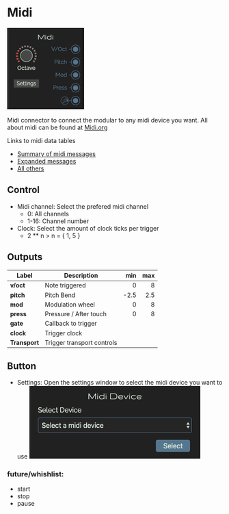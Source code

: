 # Midi

![Midi](./images/midi.png)

Midi connector to connect the modular to any midi device you want. All about midi can be found at [Midi.org](https://www.midi.org)

Links to midi data tables
* [Summary of midi messages](https://www.midi.org/specifications-old/item/table-1-summary-of-midi-message)
* [Expanded messages](https://www.midi.org/specifications-old/item/table-2-expanded-messages-list-status-bytes)
* [All others](https://www.midi.org/specifications-old/category/reference-tables  )

## Control
* Midi channel: Select the prefered midi channel
  * 0: All channels
  * 1-16: Channel number
* Clock: Select the amount of clock ticks per trigger
  * 2 ** n > n = { 1, 5 }

## Outputs
| Label | Description | min | max |
| ----- | ----------- | --: | --: |
| **v/oct** | Note triggered | 0 | 8 |
| **pitch** | Pitch Bend | -2.5 | 2.5 |
| **mod** | Modulation wheel | 0 | 8 |
| **press** | Pressure / After touch | 0 | 8 |
| **gate** | Callback to trigger | | |
| **clock** | Trigger clock | | |
| **Transport** | Trigger transport controls | | |

## Button
* Settings: Open the settings window to select the midi device you want to use
![Midi](./images/midi-2.png)


### future/whishlist:
* start
* stop
* pause